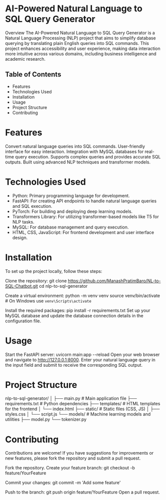 # **AI-Powered Natural Language to SQL Query Generator**
Overview
The AI-Powered Natural Language to SQL Query Generator is a Natural Language Processing (NLP) project that aims to simplify database querying by translating plain English queries into SQL commands. This project enhances accessibility and user experience, making data interaction more intuitive across various domains, including business intelligence and academic research.

## **Table of Contents**
- Features
- Technologies Used
- Installation
- Usage
- Project Structure
- Contributing

# Features
Convert natural language queries into SQL commands.
User-friendly interface for easy interaction.
Integration with MySQL databases for real-time query execution.
Supports complex queries and provides accurate SQL outputs.
Built using advanced NLP techniques and transformer models.

# Technologies Used
- Python: Primary programming language for development.
- FastAPI: For creating API endpoints to handle natural language queries and SQL execution.
- PyTorch: For building and deploying deep learning models.
- Transformers Library: For utilizing transformer-based models like T5 for NLP tasks.
- MySQL: For database management and query execution.
- HTML, CSS, JavaScript: For frontend development and user interface design.

# Installation
To set up the project locally, follow these steps:

Clone the repository:
git clone https://github.com/ManashPratimBaro/NL-to-SQL-Chatbot.git
cd nlp-to-sql-generator

Create a virtual environment:
python -m venv venv
source venv/bin/activate  # On Windows use `venv\Scripts\activate`

Install the required packages:
pip install -r requirements.txt
Set up your MySQL database and update the database connection details in the configuration file.

# Usage
Start the FastAPI server:
uvicorn main:app --reload
Open your web browser and navigate to http://127.0.0.1:8000.
Enter your natural language query in the input field and submit to receive the corresponding SQL output.

# Project Structure
nlp-to-sql-generator/
│
├── main.py                # Main application file
├── requirements.txt       # Python dependencies
├── templates/             # HTML templates for the frontend
│   └── index.html
├── static/                # Static files (CSS, JS)
│   ├── styles.css
│   └── script.js
└── models/                # Machine learning models and utilities
    ├── model.py
    └── tokenizer.py

# Contributing
Contributions are welcome! If you have suggestions for improvements or new features, please fork the repository and submit a pull request.

Fork the repository.
Create your feature branch:
git checkout -b feature/YourFeature

Commit your changes:
git commit -m 'Add some feature'

Push to the branch:
git push origin feature/YourFeature
Open a pull request.
